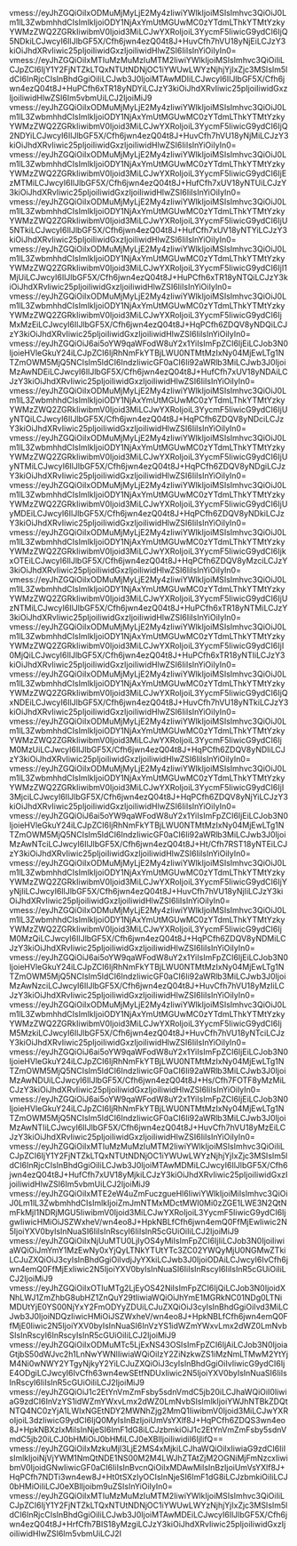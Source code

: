 vmess://eyJhZGQiOiIxODMuMjMyLjE2My4zIiwiYWlkIjoiMSIsImhvc3QiOiJ0Lm1lL3ZwbmhhdCIsImlkIjoiODY1NjAxYmUtMGUwMC0zYTdmLThkYTMtYzkyYWMzZWQ2ZGRkIiwibmV0Ijoid3MiLCJwYXRoIjoiL3YycmF5IiwicG9ydCI6IjQ5NDkiLCJwcyI6IlJlbGF5X/Cfh6jwn4ezQ04t8J+HuvCfh7hVU18yNjEiLCJzY3kiOiJhdXRvIiwic25pIjoiIiwidGxzIjoiIiwidHlwZSI6IiIsInYiOiIyIn0=
vmess://eyJhZGQiOiIxMTIuMzMuMzIuMTM2IiwiYWlkIjoiMSIsImhvc3QiOiIiLCJpZCI6IjY1Y2FjNTZkLTQxNTUtNDNjOC1iYWUwLWYzNjhjYjIxZjc3MSIsIm5ldCI6InRjcCIsInBhdGgiOiIiLCJwb3J0IjoiMTAwMDIiLCJwcyI6IlJlbGF5X/Cfh6jwn4ezQ04t8J+HuPCfh6xTR18yNDYiLCJzY3kiOiJhdXRvIiwic25pIjoiIiwidGxzIjoiIiwidHlwZSI6Im5vbmUiLCJ2IjoiMiJ9
vmess://eyJhZGQiOiIxODMuMjMyLjE2My4zIiwiYWlkIjoiMSIsImhvc3QiOiJ0Lm1lL3ZwbmhhdCIsImlkIjoiODY1NjAxYmUtMGUwMC0zYTdmLThkYTMtYzkyYWMzZWQ2ZGRkIiwibmV0Ijoid3MiLCJwYXRoIjoiL3YycmF5IiwicG9ydCI6IjQ2NDYiLCJwcyI6IlJlbGF5X/Cfh6jwn4ezQ04t8J+HuvCfh7hVU18yNjMiLCJzY3kiOiJhdXRvIiwic25pIjoiIiwidGxzIjoiIiwidHlwZSI6IiIsInYiOiIyIn0=
vmess://eyJhZGQiOiIxODMuMjMyLjE2My4zIiwiYWlkIjoiMSIsImhvc3QiOiJ0Lm1lL3ZwbmhhdCIsImlkIjoiODY1NjAxYmUtMGUwMC0zYTdmLThkYTMtYzkyYWMzZWQ2ZGRkIiwibmV0Ijoid3MiLCJwYXRoIjoiL3YycmF5IiwicG9ydCI6IjEzMTMiLCJwcyI6IlJlbGF5X/Cfh6jwn4ezQ04t8J+HufCfh7xUV18yNTUiLCJzY3kiOiJhdXRvIiwic25pIjoiIiwidGxzIjoiIiwidHlwZSI6IiIsInYiOiIyIn0=
vmess://eyJhZGQiOiIxODMuMjMyLjE2My4zIiwiYWlkIjoiMSIsImhvc3QiOiJ0Lm1lL3ZwbmhhdCIsImlkIjoiODY1NjAxYmUtMGUwMC0zYTdmLThkYTMtYzkyYWMzZWQ2ZGRkIiwibmV0Ijoid3MiLCJwYXRoIjoiL3YycmF5IiwicG9ydCI6IjU5NTkiLCJwcyI6IlJlbGF5X/Cfh6jwn4ezQ04t8J+HufCfh7xUV18yNTYiLCJzY3kiOiJhdXRvIiwic25pIjoiIiwidGxzIjoiIiwidHlwZSI6IiIsInYiOiIyIn0=
vmess://eyJhZGQiOiIxODMuMjMyLjE2My4zIiwiYWlkIjoiMSIsImhvc3QiOiJ0Lm1lL3ZwbmhhdCIsImlkIjoiODY1NjAxYmUtMGUwMC0zYTdmLThkYTMtYzkyYWMzZWQ2ZGRkIiwibmV0Ijoid3MiLCJwYXRoIjoiL3YycmF5IiwicG9ydCI6IjI1MjUiLCJwcyI6IlJlbGF5X/Cfh6jwn4ezQ04t8J+HuPCfh6xTR18yNTQiLCJzY3kiOiJhdXRvIiwic25pIjoiIiwidGxzIjoiIiwidHlwZSI6IiIsInYiOiIyIn0=
vmess://eyJhZGQiOiIxODMuMjMyLjE2My4zIiwiYWlkIjoiMSIsImhvc3QiOiJ0Lm1lL3ZwbmhhdCIsImlkIjoiODY1NjAxYmUtMGUwMC0zYTdmLThkYTMtYzkyYWMzZWQ2ZGRkIiwibmV0Ijoid3MiLCJwYXRoIjoiL3YycmF5IiwicG9ydCI6IjMxMzEiLCJwcyI6IlJlbGF5X/Cfh6jwn4ezQ04t8J+HqPCfh6ZDQV8yNDQiLCJzY3kiOiJhdXRvIiwic25pIjoiIiwidGxzIjoiIiwidHlwZSI6IiIsInYiOiIyIn0=
vmess://eyJhZGQiOiJ6ai5oYW9qaWFodW8uY2x1YiIsImFpZCI6IjEiLCJob3N0IjoieHVleGkuY24iLCJpZCI6IjRhNmFkYTBjLWU0NTMtMzIxNy04MjEwLTg1NTZmOWM5MjQ5NCIsIm5ldCI6IndzIiwicGF0aCI6Ii92aWRlb3MiLCJwb3J0IjoiMzAwNDEiLCJwcyI6IlJlbGF5X/Cfh6jwn4ezQ04t8J+HufCfh7xUV18yNDAiLCJzY3kiOiJhdXRvIiwic25pIjoiIiwidGxzIjoiIiwidHlwZSI6IiIsInYiOiIyIn0=
vmess://eyJhZGQiOiIxODMuMjMyLjE2My4zIiwiYWlkIjoiMSIsImhvc3QiOiJ0Lm1lL3ZwbmhhdCIsImlkIjoiODY1NjAxYmUtMGUwMC0zYTdmLThkYTMtYzkyYWMzZWQ2ZGRkIiwibmV0Ijoid3MiLCJwYXRoIjoiL3YycmF5IiwicG9ydCI6IjUyNTQiLCJwcyI6IlJlbGF5X/Cfh6jwn4ezQ04t8J+HqPCfh6ZDQV8yNDciLCJzY3kiOiJhdXRvIiwic25pIjoiIiwidGxzIjoiIiwidHlwZSI6IiIsInYiOiIyIn0=
vmess://eyJhZGQiOiIxODMuMjMyLjE2My4zIiwiYWlkIjoiMSIsImhvc3QiOiJ0Lm1lL3ZwbmhhdCIsImlkIjoiODY1NjAxYmUtMGUwMC0zYTdmLThkYTMtYzkyYWMzZWQ2ZGRkIiwibmV0Ijoid3MiLCJwYXRoIjoiL3YycmF5IiwicG9ydCI6IjUyNTMiLCJwcyI6IlJlbGF5X/Cfh6jwn4ezQ04t8J+HqPCfh6ZDQV8yNDgiLCJzY3kiOiJhdXRvIiwic25pIjoiIiwidGxzIjoiIiwidHlwZSI6IiIsInYiOiIyIn0=
vmess://eyJhZGQiOiIxODMuMjMyLjE2My4zIiwiYWlkIjoiMSIsImhvc3QiOiJ0Lm1lL3ZwbmhhdCIsImlkIjoiODY1NjAxYmUtMGUwMC0zYTdmLThkYTMtYzkyYWMzZWQ2ZGRkIiwibmV0Ijoid3MiLCJwYXRoIjoiL3YycmF5IiwicG9ydCI6IjUyMDEiLCJwcyI6IlJlbGF5X/Cfh6jwn4ezQ04t8J+HqPCfh6ZDQV8yNDkiLCJzY3kiOiJhdXRvIiwic25pIjoiIiwidGxzIjoiIiwidHlwZSI6IiIsInYiOiIyIn0=
vmess://eyJhZGQiOiIxODMuMjMyLjE2My4zIiwiYWlkIjoiMSIsImhvc3QiOiJ0Lm1lL3ZwbmhhdCIsImlkIjoiODY1NjAxYmUtMGUwMC0zYTdmLThkYTMtYzkyYWMzZWQ2ZGRkIiwibmV0Ijoid3MiLCJwYXRoIjoiL3YycmF5IiwicG9ydCI6IjkxOTEiLCJwcyI6IlJlbGF5X/Cfh6jwn4ezQ04t8J+HqPCfh6ZDQV8yMzciLCJzY3kiOiJhdXRvIiwic25pIjoiIiwidGxzIjoiIiwidHlwZSI6IiIsInYiOiIyIn0=
vmess://eyJhZGQiOiIxODMuMjMyLjE2My4zIiwiYWlkIjoiMSIsImhvc3QiOiJ0Lm1lL3ZwbmhhdCIsImlkIjoiODY1NjAxYmUtMGUwMC0zYTdmLThkYTMtYzkyYWMzZWQ2ZGRkIiwibmV0Ijoid3MiLCJwYXRoIjoiL3YycmF5IiwicG9ydCI6IjUzNTMiLCJwcyI6IlJlbGF5X/Cfh6jwn4ezQ04t8J+HuPCfh6xTR18yNTMiLCJzY3kiOiJhdXRvIiwic25pIjoiIiwidGxzIjoiIiwidHlwZSI6IiIsInYiOiIyIn0=
vmess://eyJhZGQiOiIxODMuMjMyLjE2My4zIiwiYWlkIjoiMSIsImhvc3QiOiJ0Lm1lL3ZwbmhhdCIsImlkIjoiODY1NjAxYmUtMGUwMC0zYTdmLThkYTMtYzkyYWMzZWQ2ZGRkIiwibmV0Ijoid3MiLCJwYXRoIjoiL3YycmF5IiwicG9ydCI6IjI0MjQiLCJwcyI6IlJlbGF5X/Cfh6jwn4ezQ04t8J+HuPCfh6xTR18yNTIiLCJzY3kiOiJhdXRvIiwic25pIjoiIiwidGxzIjoiIiwidHlwZSI6IiIsInYiOiIyIn0=
vmess://eyJhZGQiOiIxODMuMjMyLjE2My4zIiwiYWlkIjoiMSIsImhvc3QiOiJ0Lm1lL3ZwbmhhdCIsImlkIjoiODY1NjAxYmUtMGUwMC0zYTdmLThkYTMtYzkyYWMzZWQ2ZGRkIiwibmV0Ijoid3MiLCJwYXRoIjoiL3YycmF5IiwicG9ydCI6IjQxNDEiLCJwcyI6IlJlbGF5X/Cfh6jwn4ezQ04t8J+HuvCfh7hVU18yNTkiLCJzY3kiOiJhdXRvIiwic25pIjoiIiwidGxzIjoiIiwidHlwZSI6IiIsInYiOiIyIn0=
vmess://eyJhZGQiOiIxODMuMjMyLjE2My4zIiwiYWlkIjoiMSIsImhvc3QiOiJ0Lm1lL3ZwbmhhdCIsImlkIjoiODY1NjAxYmUtMGUwMC0zYTdmLThkYTMtYzkyYWMzZWQ2ZGRkIiwibmV0Ijoid3MiLCJwYXRoIjoiL3YycmF5IiwicG9ydCI6IjM0MzUiLCJwcyI6IlJlbGF5X/Cfh6jwn4ezQ04t8J+HqPCfh6ZDQV8yNDIiLCJzY3kiOiJhdXRvIiwic25pIjoiIiwidGxzIjoiIiwidHlwZSI6IiIsInYiOiIyIn0=
vmess://eyJhZGQiOiIxODMuMjMyLjE2My4zIiwiYWlkIjoiMSIsImhvc3QiOiJ0Lm1lL3ZwbmhhdCIsImlkIjoiODY1NjAxYmUtMGUwMC0zYTdmLThkYTMtYzkyYWMzZWQ2ZGRkIiwibmV0Ijoid3MiLCJwYXRoIjoiL3YycmF5IiwicG9ydCI6IjI3MjciLCJwcyI6IlJlbGF5X/Cfh6jwn4ezQ04t8J+HqPCfh6ZDQV8yNjYiLCJzY3kiOiJhdXRvIiwic25pIjoiIiwidGxzIjoiIiwidHlwZSI6IiIsInYiOiIyIn0=
vmess://eyJhZGQiOiJ6ai5oYW9qaWFodW8uY2x1YiIsImFpZCI6IjEiLCJob3N0IjoieHVleGkuY24iLCJpZCI6IjRhNmFkYTBjLWU0NTMtMzIxNy04MjEwLTg1NTZmOWM5MjQ5NCIsIm5ldCI6IndzIiwicGF0aCI6Ii92aWRlb3MiLCJwb3J0IjoiMzAwNTciLCJwcyI6IlJlbGF5X/Cfh6jwn4ezQ04t8J+Ht/Cfh7RST18yNTEiLCJzY3kiOiJhdXRvIiwic25pIjoiIiwidGxzIjoiIiwidHlwZSI6IiIsInYiOiIyIn0=
vmess://eyJhZGQiOiIxODMuMjMyLjE2My4zIiwiYWlkIjoiMSIsImhvc3QiOiJ0Lm1lL3ZwbmhhdCIsImlkIjoiODY1NjAxYmUtMGUwMC0zYTdmLThkYTMtYzkyYWMzZWQ2ZGRkIiwibmV0Ijoid3MiLCJwYXRoIjoiL3YycmF5IiwicG9ydCI6IjYyNjIiLCJwcyI6IlJlbGF5X/Cfh6jwn4ezQ04t8J+HuvCfh7hVU18yNjIiLCJzY3kiOiJhdXRvIiwic25pIjoiIiwidGxzIjoiIiwidHlwZSI6IiIsInYiOiIyIn0=
vmess://eyJhZGQiOiIxODMuMjMyLjE2My4zIiwiYWlkIjoiMSIsImhvc3QiOiJ0Lm1lL3ZwbmhhdCIsImlkIjoiODY1NjAxYmUtMGUwMC0zYTdmLThkYTMtYzkyYWMzZWQ2ZGRkIiwibmV0Ijoid3MiLCJwYXRoIjoiL3YycmF5IiwicG9ydCI6IjM0MzQiLCJwcyI6IlJlbGF5X/Cfh6jwn4ezQ04t8J+HqPCfh6ZDQV8yNDMiLCJzY3kiOiJhdXRvIiwic25pIjoiIiwidGxzIjoiIiwidHlwZSI6IiIsInYiOiIyIn0=
vmess://eyJhZGQiOiJ6ai5oYW9qaWFodW8uY2x1YiIsImFpZCI6IjEiLCJob3N0IjoieHVleGkuY24iLCJpZCI6IjRhNmFkYTBjLWU0NTMtMzIxNy04MjEwLTg1NTZmOWM5MjQ5NCIsIm5ldCI6IndzIiwicGF0aCI6Ii92aWRlb3MiLCJwb3J0IjoiMzAwNzciLCJwcyI6IlJlbGF5X/Cfh6jwn4ezQ04t8J+HuvCfh7hVU18yMzIiLCJzY3kiOiJhdXRvIiwic25pIjoiIiwidGxzIjoiIiwidHlwZSI6IiIsInYiOiIyIn0=
vmess://eyJhZGQiOiIxODMuMjMyLjE2My4zIiwiYWlkIjoiMSIsImhvc3QiOiJ0Lm1lL3ZwbmhhdCIsImlkIjoiODY1NjAxYmUtMGUwMC0zYTdmLThkYTMtYzkyYWMzZWQ2ZGRkIiwibmV0Ijoid3MiLCJwYXRoIjoiL3YycmF5IiwicG9ydCI6IjM5MzkiLCJwcyI6IlJlbGF5X/Cfh6jwn4ezQ04t8J+HuvCfh7hVU18yNTciLCJzY3kiOiJhdXRvIiwic25pIjoiIiwidGxzIjoiIiwidHlwZSI6IiIsInYiOiIyIn0=
vmess://eyJhZGQiOiJ6ai5oYW9qaWFodW8uY2x1YiIsImFpZCI6IjEiLCJob3N0IjoieHVleGkuY24iLCJpZCI6IjRhNmFkYTBjLWU0NTMtMzIxNy04MjEwLTg1NTZmOWM5MjQ5NCIsIm5ldCI6IndzIiwicGF0aCI6Ii92aWRlb3MiLCJwb3J0IjoiMzAwNDUiLCJwcyI6IlJlbGF5X/Cfh6jwn4ezQ04t8J+Hs/Cfh7FOTF8yMzMiLCJzY3kiOiJhdXRvIiwic25pIjoiIiwidGxzIjoiIiwidHlwZSI6IiIsInYiOiIyIn0=
vmess://eyJhZGQiOiJ6ai5oYW9qaWFodW8uY2x1YiIsImFpZCI6IjEiLCJob3N0IjoieHVleGkuY24iLCJpZCI6IjRhNmFkYTBjLWU0NTMtMzIxNy04MjEwLTg1NTZmOWM5MjQ5NCIsIm5ldCI6IndzIiwicGF0aCI6Ii92aWRlb3MiLCJwb3J0IjoiMzAwNTIiLCJwcyI6IlJlbGF5X/Cfh6jwn4ezQ04t8J+HuvCfh7hVU18yMzEiLCJzY3kiOiJhdXRvIiwic25pIjoiIiwidGxzIjoiIiwidHlwZSI6IiIsInYiOiIyIn0=
vmess://eyJhZGQiOiIxMTIuMzMuMzIuMTM2IiwiYWlkIjoiMSIsImhvc3QiOiIiLCJpZCI6IjY1Y2FjNTZkLTQxNTUtNDNjOC1iYWUwLWYzNjhjYjIxZjc3MSIsIm5ldCI6InRjcCIsInBhdGgiOiIiLCJwb3J0IjoiMTAwMDMiLCJwcyI6IlJlbGF5X/Cfh6jwn4ezQ04t8J+HufCfh7xUV18yMjkiLCJzY3kiOiJhdXRvIiwic25pIjoiIiwidGxzIjoiIiwidHlwZSI6Im5vbmUiLCJ2IjoiMiJ9
vmess://eyJhZGQiOiIxMTE2eW4uZmFuczgueHl6IiwiYWlkIjoiMiIsImhvc3QiOiJ0Lm1lL3ZwbmhhdCIsImlkIjoiZmJmNTMxMDctMWI0Mi0zZGE1LWE3N2QtNmFkMjI1NDRjMGU5IiwibmV0Ijoid3MiLCJwYXRoIjoiL3YycmF5IiwicG9ydCI6IjgwIiwicHMiOiJSZWxheV/wn4eo8J+HpkNBLfCfh6jwn4emQ0FfMjEwIiwic2N5IjoiYXV0byIsInNuaSI6IiIsInRscyI6IiIsInR5cGUiOiIiLCJ2IjoiMiJ9
vmess://eyJhZGQiOiIxNjUuMTU0LjIyOS4yMiIsImFpZCI6IjIiLCJob3N0IjoiIiwiaWQiOiJmYmY1MzEwNy0xYjQyLTNkYTUtYTc3ZC02YWQyMjU0NGMwZTkiLCJuZXQiOiJ3cyIsInBhdGgiOiIvdjJyYXkiLCJwb3J0IjoiODAiLCJwcyI6IvCfh6jwn4emQ0FfMjExIiwic2N5IjoiYXV0byIsInNuaSI6IiIsInRscyI6IiIsInR5cGUiOiIiLCJ2IjoiMiJ9
vmess://eyJhZGQiOiIxOTIuMTg2LjEyOS42NiIsImFpZCI6IjQiLCJob3N0IjoidXNhLWJ1ZmZhbG8ubHZ1ZnQuY29tIiwiaWQiOiJhYmE1MGRkNC01NDg0LTNiMDUtYjE0YS00NjYxY2FmODYyZDUiLCJuZXQiOiJ3cyIsInBhdGgiOiIvd3MiLCJwb3J0IjoiNDQzIiwicHMiOiJSZWxheV/wn4eo8J+HpkNBLfCfh6jwn4emQ0FfMjE0Iiwic2N5IjoiYXV0byIsInNuaSI6InVzYS1idWZmYWxvLmx2dWZ0LmNvbSIsInRscyI6InRscyIsInR5cGUiOiIiLCJ2IjoiMiJ9
vmess://eyJhZGQiOiIxODMuMTc5LjExNS43OSIsImFpZCI6IjAiLCJob3N0IjoiaGtjbS50dWJvc2h1LnNwYWNlIiwiaWQiOiIzY2ZiNzkwZS1iMzNmLTMwM2YtYjM4Ni0wNWY2YTgyNjkyY2YiLCJuZXQiOiJ3cyIsInBhdGgiOiIvIiwicG9ydCI6IjE4ODgiLCJwcyI6IvCfh63wn4ewSEtfNDUxIiwic2N5IjoiYXV0byIsInNuaSI6IiIsInRscyI6IiIsInR5cGUiOiIiLCJ2IjoiMiJ9
vmess://eyJhZGQiOiJ1c2EtYnVmZmFsby5sdnVmdC5jb20iLCJhaWQiOiI0IiwiaG9zdCI6InVzYS1idWZmYWxvLmx2dWZ0LmNvbSIsImlkIjoiYWJhNTBkZDQtNTQ4NC0zYjA1LWIxNGEtNDY2MWNhZjg2MmQ1IiwibmV0Ijoid3MiLCJwYXRoIjoiL3dzIiwicG9ydCI6IjQ0MyIsInBzIjoiUmVsYXlf8J+HqPCfh6ZDQS3wn4eo8J+HpkNBXzIxMiIsInNjeSI6ImF1dG8iLCJzbmkiOiJ1c2EtYnVmZmFsby5sdnVmdC5jb20iLCJ0bHMiOiJ0bHMiLCJ0eXBlIjoiIiwidiI6IjIifQ==
vmess://eyJhZGQiOiIxMzkuMjI3LjE2MS4xMjkiLCJhaWQiOiIxIiwiaG9zdCI6IiIsImlkIjoiNjVjYWM1NmQtNDE1NS00M2M4LWJhZTAtZjM2OGNiMjFmNzcxIiwibmV0IjoidGNwIiwicGF0aCI6IiIsInBvcnQiOiIxMDAwMiIsInBzIjoiUmVsYXlf8J+HqPCfh7NDTi3wn4ew8J+Ht0tSXzIyOCIsInNjeSI6ImF1dG8iLCJzbmkiOiIiLCJ0bHMiOiIiLCJ0eXBlIjoibm9uZSIsInYiOiIyIn0=
vmess://eyJhZGQiOiIxMTIuMzMuMzIuMTM2IiwiYWlkIjoiMSIsImhvc3QiOiIiLCJpZCI6IjY1Y2FjNTZkLTQxNTUtNDNjOC1iYWUwLWYzNjhjYjIxZjc3MSIsIm5ldCI6InRjcCIsInBhdGgiOiIiLCJwb3J0IjoiMTAwMDEiLCJwcyI6IlJlbGF5X/Cfh6jwn4ezQ04t8J+HrfCfh7BIS18yMzgiLCJzY3kiOiJhdXRvIiwic25pIjoiIiwidGxzIjoiIiwidHlwZSI6Im5vbmUiLCJ2I
